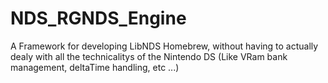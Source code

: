 # NDS_RGNDS_Engine
A Framework for developing LibNDS Homebrew, without having to actually dealy with all the technicalitys of the Nintendo DS (Like VRam bank management, deltaTime handling, etc ...)
